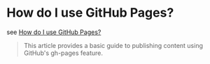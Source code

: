 # How do I use GitHub Pages?

see [How do I use GitHub Pages?](https://developer.mozilla.org/en-US/docs/Learn/Common_questions/Using_GitHub_Pages)

> This article provides a basic guide to publishing content using GitHub's gh-pages feature.

## 